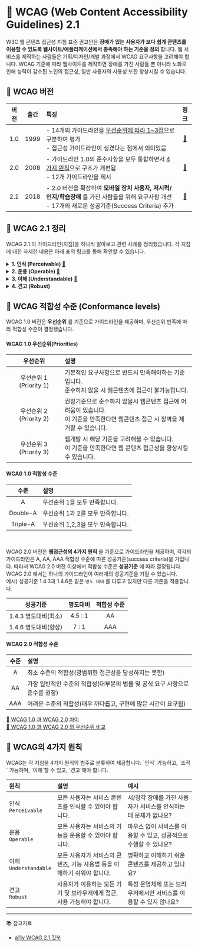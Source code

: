 # 📑 WCAG (Web Content Accessibility Guidelines) 2.1

W3C 웹 콘텐츠 접근성 지침 표준 권고안은 **장애가 있는 사용자가 보다 쉽게 콘텐츠를 이용할 수 있도록 웹사이트/애플리케이션에서 충족해야 하는 기준을 정의** 합니다. 웹 서비스를 제작하는 사람들은 기획/디자인/개발 과정에서 WCAG 요구사항을 고려해야 합니다. WCAG 기준에 따라 웹사이트를 제작하면 장애를 가진 사람들 뿐 아니라 노화로 인해 능력이 감소된 노인의 접근성, 일반 사용자의 사용성 또한 향상시킬 수 있습니다.

## 🔎 WCAG 버전

| 버전 | 출간 | 특징                                                                                                                                                      |                링크                 |
| :--: | :--: | :-------------------------------------------------------------------------------------------------------------------------------------------------------- | :---------------------------------: |
| 1.0  | 1999 | - 14개의 가이드라인을 [우선순위에 따라 1~3점](#priority)으로 구분하여 평가<br> - 접근성 가이드라인이 생겼다는 점에서 의미있음                             | [📃](https://www.w3.org/TR/WCAG10/) |
| 2.0  | 2008 | - 가이드라인 1.0의 준수사항을 모두 통합하면서 [4가지 원칙](#principle)으로 구조가 개편됨<br>- 12개 가이드라인을 제시                                      | [📃](https://www.w3.org/TR/WCAG20/) |
| 2.1  | 2018 | - 2.0 버전을 확장하여 **모바일 장치 사용자, 저시력/인지/학습장애** 를 가진 사람들을 위해 요구사항 개선<br>- 17개의 새로운 성공기준(Success Criteria) 추가 | [📃](https://www.w3.org/TR/WCAG21/) |

## 🔎 WCAG 2.1 정리

WCAG 2.1 의 가이드라인(지침)을 하나씩 알아보고 관련 사례를 정리했습니다. 각 지침에 대한 자세한 내용은 아래 표의 링크를 통해 확인할 수 있습니다.

<details>
<summary><strong>1. 인식 (Perceivable) <a href="./01-perceivable-kjw/">📁</a></strong></summary>

<table>
      <thead>
        <tr>
          <th>지침</th>
          <th>링크</th>
          <th>성공기준</th>
          <th>내용</th>
          <th>적합성수준</th>
          <th>2.1추가</th>
        </tr>
      </thead>
      <tbody>
        <tr>
          <td>1.1<br />대체 텍스트<br />(Text Alternatives)</td>
          <td><a href="./01-perceivable-kjw/01-text-alternatives">📁</a></td>
          <td>1.1.1</td>
          <td>Non-text Content</td>
          <td>A</td>
          <td></td>
        </tr>
      </tbody>
      <tbody>
        <tr>
          <td rowspan="18">1.2<br />시간기반 미디어<br />(Time-based Media)</td>
          <td rowspan="18"><a href="./01-perceivable-kjw/02-time-based-media">📁</a></td>
          <td>1.2.1</td>
          <td>Audio-only and Video-only (Prerecorded)</td>
          <td>A</td>
          <td></td>
        </tr>
        <tr>
          <td>1.2.2</td>
          <td>Captions (Prerecorded)</td>
          <td>A</td>
          <td></td>
        </tr>
        <tr>
          <td>1.2.3</td>
          <td>Audio Description or Media Alternative (Prerecorded)</td>
          <td>A</td>
          <td></td>
        </tr>
        <tr>
          <td>1.2.4</td>
          <td>Captions (Live)</td>
          <td>AA</td>
          <td></td>
        </tr>
        <tr>
          <td>1.2.5</td>
          <td>Audio Description (Prerecorded)</td>
          <td>AA</td>
          <td></td>
        </tr>
        <tr>
          <td>1.2.6</td>
          <td>Sign Language (Prerecorded)</td>
          <td>AAA</td>
          <td></td>
        </tr>
        <tr>
          <td>1.2.7</td>
          <td>Extended Audio Description (Prerecorded)</td>
          <td>AAA</td>
          <td></td>
        </tr>
        <tr>
          <td>1.2.8</td>
          <td>Media Alternative (Prerecorded)</td>
          <td>AAA</td>
          <td></td>
        </tr>
        <tr>
          <td>1.2.9</td>
          <td>Audio-only (Live)</td>
          <td>AAA</td>
          <td></td>
        </tr>
      </tbody>
      <tbody>
        <tr>
          <td rowspan="12">1.3<br />적응 가능<br />(Adaptable)</td>
          <td rowspan="12"><a href="./01-perceivable-kjw/03-adaptable">📁</a></td>
          <td>1.3.1</td>
          <td>Info and Relationships</td>
          <td>A</td>
          <td></td>
        </tr>
        <tr>
          <td>1.3.2</td>
          <td>Meaningful Sequence</td>
          <td>A</td>
          <td></td>
        </tr>
        <tr>
          <td>1.3.3</td>
          <td>Sensory Characteristics</td>
          <td>A</td>
          <td></td>
        </tr>
        <tr>
          <td>1.3.4</td>
          <td>Orientation</td>
          <td>AA</td>
          <td>New✨</td>
        </tr>
        <tr>
          <td>1.3.5</td>
          <td>Identify Input Purpose</td>
          <td>AA</td>
          <td>New✨</td>
        </tr>
        <tr>
          <td>1.3.6</td>
          <td>Identify Purpose</td>
          <td>AAA</td>
          <td>New✨</td>
        </tr>
      </tbody>
      <tbody>
        <tr>
          <td rowspan="26">1.4<br />식별 가능<br />(Distinguishable)</td>
          <td rowspan="26"><a href="./01-perceivable-kjw/04-distinguishable">📁</a></td>
          <td>1.4.1</td>
          <td>Use of Color</td>
          <td>A</td>
          <td></td>
        </tr>
        <tr>
          <td>1.4.2</td>
          <td>Audio Control</td>
          <td>A</td>
          <td></td>
        </tr>
        <tr>
          <td>1.4.3</td>
          <td>Contrast (Minimum)</td>
          <td>AA</td>
          <td></td>
        </tr>
        <tr>
          <td>1.4.4</td>
          <td>Resize text</td>
          <td>AA</td>
          <td></td>
        </tr>
        <tr>
          <td>1.4.5</td>
          <td>Images of Text</td>
          <td>AA</td>
          <td></td>
        </tr>
        <tr>
          <td>1.4.6</td>
          <td>Contrast (Enhanced)</td>
          <td>AAA</td>
          <td></td>
        </tr>
        <tr>
          <td>1.4.7</td>
          <td>Low or No Background Audio</td>
          <td>AAA</td>
          <td></td>
        </tr>
        <tr>
          <td>1.4.8</td>
          <td>Visual Presentation</td>
          <td>AAA</td>
          <td></td>
        </tr>
        <tr>
          <td>1.4.9</td>
          <td>Images of Text (No Exception)</td>
          <td>AAA</td>
          <td></td>
        </tr>
        <tr>
          <td>1.4.10</td>
          <td>Reflow</td>
          <td>AA</td>
          <td>New✨</td>
        </tr>
        <tr>
          <td>1.4.11</td>
          <td>Non-text Contrast</td>
          <td>AA</td>
          <td>New✨</td>
        </tr>
        <tr>
          <td>1.4.12</td>
          <td>Text Spacing</td>
          <td>AA</td>
          <td>New✨</td>
        </tr>
        <tr>
          <td>1.4.13</td>
          <td>Content on Hover or Focus</td>
          <td>AA</td>
          <td>New✨</td>
        </tr>
      </tbody>
    </table>

</details>
<details>
<summary><strong>2. 운용 (Operable) <a href="./02-operable-cyr">📁</a></strong></summary>

<table>
      <thead>
        <tr>
          <th>지침</th>
          <th>링크</th>
          <th>성공기준</th>
          <th>내용</th>
          <th>적합성수준</th>
          <th>2.1추가</th>
        </tr>
      </thead>
      <tbody>
        <tr>
          <td rowspan="8">2.1<br />키보드 접근성<br />(Keyboard Accessible)</td>
          <td rowspan="8"><a href="./02-operable-cyr/01-keyboard-accessible">📁</a></td>
          <td>2.1.1</td>
          <td>Keyboard</td>
          <td>A</td>
          <td></td>
        </tr>
        <tr>
          <td>2.1.2</td>
          <td>No Keyboard Trap</td>
          <td>A</td>
          <td></td>
        </tr>
        <tr>
          <td>2.1.3</td>
          <td>Keyboard (No Exception)</td>
          <td>AAA</td>
          <td></td>
        </tr>
        <tr>
          <td>2.1.4</td>
          <td>Character Key Shortcuts</td>
          <td>A</td>
          <td>New✨</td>
        </tr>
      </tbody>
      <tbody>
        <tr>
          <td rowspan="12">2.2<br />충분한 시간<br />(Enough Time)</td>
          <td rowspan="12"><a href="./02-operable-cyr/02-enough-time">📁</a></td>
          <td>2.2.1</td>
          <td>Timing Adjustable</td>
          <td>A</td>
          <td></td>
        </tr>
        <tr>
          <td>2.2.2</td>
          <td>Pause, Stop, Hide</td>
          <td>A</td>
          <td></td>
        </tr>
        <tr>
          <td>2.2.3</td>
          <td>No Timing</td>
          <td>AAA</td>
          <td></td>
        </tr>
        <tr>
          <td>2.2.4</td>
          <td>Interruptions</td>
          <td>AAA</td>
          <td></td>
        </tr>
        <tr>
          <td>2.2.5</td>
          <td>Re-authenticating</td>
          <td>AAA</td>
          <td></td>
        </tr>
        <tr>
          <td>2.2.6</td>
          <td>Timeouts</td>
          <td>AAA</td>
          <td>New✨</td>
        </tr>
      </tbody>
      <tbody>
        <tr>
          <td rowspan="6">2.3<br />발작 및 신체적 반응<br />(Seizures and Physical Reactions)</td>
          <td rowspan="6"><a href="./02-operable-cyr/03-seizures-and-physical-reactions">📁</a></td>
          <td>2.3.1</td>
          <td>Three Flashes or Below Threshold</td>
          <td>A</td>
          <td></td>
        </tr>
        <tr>
          <td>2.3.2</td>
          <td>Three Flashes</td>
          <td>AAA</td>
          <td></td>
        </tr>
        <tr>
          <td>2.3.3</td>
          <td>Animation from Interactions</td>
          <td>AAA</td>
          <td>New✨</td>
        </tr>
      </tbody>
      <tbody>
        <tr>
          <td rowspan="20">2.4<br />내비게이션 기능<br />(Navigable)</td>
          <td rowspan="20"><a href="./02-operable-cyr/04-navigable">📁</a></td>
          <td>2.4.1</td>
          <td>Bypass Blocks</td>
          <td>A</td>
          <td></td>
        </tr>
        <tr>
          <td>2.4.2</td>
          <td>Page Titled</td>
          <td>A</td>
          <td></td>
        </tr>
        <tr>
          <td>2.4.3</td>
          <td>Focus Order</td>
          <td>A</td>
          <td></td>
        </tr>
        <tr>
          <td>2.4.4</td>
          <td>Link Purpose (In Context)</td>
          <td>A</td>
          <td></td>
        </tr>
        <tr>
          <td>2.4.5</td>
          <td>Multiple Ways</td>
          <td>AA</td>
          <td></td>
        </tr>
        <tr>
          <td>2.4.6</td>
          <td>Headings and Labels</td>
          <td>AA</td>
          <td></td>
        </tr>
        <tr>
          <td>2.4.7</td>
          <td>Focus Visible</td>
          <td>AA</td>
          <td></td>
        </tr>
        <tr>
          <td>2.4.8</td>
          <td>Location</td>
          <td>AAA</td>
          <td></td>
        </tr>
        <tr>
          <td>2.4.9</td>
          <td>Link Purpose (Link Only)</td>
          <td>AAA</td>
          <td></td>
        </tr>
        <tr>
          <td>2.4.10</td>
          <td>Section Headings</td>
          <td>AAA</td>
          <td></td>
        </tr>
      </tbody>
      <tbody>
        <tr>
          <td rowspan="12">2.5<br />입력 방식<br />(Input Modalities)</td>
          <td rowspan="12"><a href="./02-operable-cyr/05-input-modalities">📁</a></td>
          <td>2.5.1</td>
          <td>Pointer Gestures</td>
          <td>A</td>
          <td>New✨</td>
        </tr>
        <tr>
          <td>2.5.2</td>
          <td>Pointer Cancellation</td>
          <td>A</td>
          <td>New✨</td>
        </tr>
        <tr>
          <td>2.5.3</td>
          <td>Label in Name</td>
          <td>A</td>
          <td>New✨</td>
        </tr>
        <tr>
          <td>2.5.4</td>
          <td>Motion Actuation</td>
          <td>A</td>
          <td>New✨</td>
        </tr>
        <tr>
          <td>2.5.5</td>
          <td>Target Size</td>
          <td>AAA</td>
          <td>New✨</td>
        </tr>
        <tr>
          <td>2.5.6</td>
          <td>Concurrent Input Mechanisms</td>
          <td>AAA</td>
          <td>New✨</td>
        </tr>
      </tbody>
    </table>

</details>

<details>
<summary><strong>3. 이해 (Understandable) <a href="./03-readable-jjh/">📁</a></strong></summary>

<table>
      <thead>
        <tr>
          <th>지침</th>
          <th>링크</th>
          <th>성공기준</th>
          <th>내용</th>
          <th>적합성수준</th>
          <th>2.1추가</th>
        </tr>
      </thead>
      <tbody>
        <tr>
          <td rowspan="12">3.1<br />가독성<br />(Readable)</td>
          <td rowspan="12"><a href="./03-readable-jjh/01-readable">📁</a></td>
          <td>3.1.1</td>
          <td>Language of Page</td>
          <td>A</td>
          <td></td>
        </tr>
        <tr>
          <td>3.1.2</td>
          <td>Language of Parts</td>
          <td>AA</td>
          <td></td>
        </tr>
        <tr>
          <td>3.1.3</td>
          <td>Unusual Words</td>
          <td>AAA</td>
          <td></td>
        </tr>
        <tr>
          <td>3.1.4</td>
          <td>Abbreviations</td>
          <td>AAA</td>
          <td></td>
        </tr>
        <tr>
          <td>3.1.5</td>
          <td>Reading Level</td>
          <td>AAA</td>
          <td></td>
        </tr>
        <tr>
          <td>3.1.6</td>
          <td>Pronunciation</td>
          <td>AAA</td>
          <td></td>
        </tr>
      </tbody>
      <tbody>
        <tr>
          <td rowspan="10">3.2<br />예측 가능성<br />(Predictable)</td>
          <td rowspan="10"><a href="./03-readable-jjh/02-predictable">📁</a></td>
          <td>3.2.1</td>
          <td>On Focus</td>
          <td>A</td>
          <td></td>
        </tr>
        <tr>
          <td>3.2.2</td>
          <td>On Input</td>
          <td>A</td>
          <td></td>
        </tr>
        <tr>
          <td>3.2.3</td>
          <td>Consistent Navigation</td>
          <td>AA</td>
          <td></td>
        </tr>
        <tr>
          <td>3.2.4</td>
          <td>Consistent Identification</td>
          <td>AA</td>
          <td></td>
        </tr>
        <tr>
          <td>3.2.5</td>
          <td>Change on Request</td>
          <td>AAA</td>
          <td></td>
        </tr>
      </tbody>
      <tbody>
        <tr>
          <td rowspan="12">3.3<br />입력 지원<br />(Input Assistance)</td>
          <td rowspan="12"><a href="./03-readable-jjh/03-input-assistance">📁</a></td>
          <td>3.3.1</td>
          <td>Error Identification</td>
          <td>A</td>
          <td></td>
        </tr>
        <tr>
          <td>3.3.2</td>
          <td>Labels or Instructions</td>
          <td>A</td>
          <td></td>
        </tr>
        <tr>
          <td>3.3.3</td>
          <td>Error Suggestion</td>
          <td>AA</td>
          <td></td>
        </tr>
        <tr>
          <td>3.3.4</td>
          <td>Error Prevention (Legal, Financial, Data)</td>
          <td>AA</td>
          <td></td>
        </tr>
        <tr>
          <td>3.3.5</td>
          <td>Help</td>
          <td>AAA</td>
          <td></td>
        </tr>
        <tr>
          <td>3.3.6</td>
          <td>Error Prevention (All)</td>
          <td>AAA</td>
          <td></td>
        </tr>
      </tbody>
    </table>
</details>

<details>
<summary><strong>4. 견고 (Robust)</strong></summary>

<table>
      <thead>
        <tr>
          <th>지침</th>
          <th>링크</th>
          <th>성공기준</th>
          <th>내용</th>
          <th>적합성수준</th>
          <th>2.1추가</th>
        </tr>
      </thead>
      <tbody>
        <tr>
          <td rowspan="6">4.1<br />호환성<br />(Compatible)</td>
          <td rowspan="6"><a href="./04-robust-jjh/01-compatible">📁</a></td>
          <td>4.1.1</td>
          <td>Parsing</td>
          <td>A</td>
          <td></td>
        </tr>
        <tr>
          <td>4.1.2</td>
          <td>Name, Role, Value</td>
          <td>A</td>
          <td></td>
        </tr>
        <tr>
          <td>4.1.3</td>
          <td>Status Messages</td>
          <td>AA</td>
          <td>New✨</td>
        </tr>
        <tr>
      </tbody>
    </table>
</details>

<h2 id='priority'>🔎 WCAG 적합성 수준 (Conformance levels)</h2>

WCAG 1.0 버전은 **우선순위** 를 기준으로 가이드라인을 제공하며, 우선순위 만족에 따라 적합성 수준이 결정됐습니다.

#### WCAG 1.0 우선순위(Priorities)

|        우선순위         | 설명                                                                                                                                 |
| :---------------------: | :----------------------------------------------------------------------------------------------------------------------------------- |
| 우선순위 1 (Priority 1) | 기본적인 요구사항으로 반드시 만족해야하는 기준입니다. <br>준수하지 않을 시 웹콘텐츠에 접근이 불가능합니다.                           |
| 우선순위 2 (Priority 2) | 권장기준으로 준수하지 않을시 웹콘텐츠 접근에 어려움이 있습니다. <br>이 기준을 만족한다면 웹콘텐츠 접근 시 장벽을 제거할 수 있습니다. |
| 우선순위 3 (Priority 3) | 웹개발 시 해당 기준을 고려해볼 수 있습니다. <br>이 기준을 만족한다면 웹 콘텐츠 접근성을 향상시킬 수 있습니다.                        |

#### WCAG 1.0 적합성 수준

|   수준   | 설명                              |
| :------: | :-------------------------------- |
|    A     | 우선순위 1을 모두 만족합니다.     |
| Double-A | 우선순위 1과 2를 모두 만족합니다. |
| Triple-A | 우선순위 1,2,3을 모두 만족합니다. |

<br>

WCAG 2.0 버전은 **웹접근성의 4가지 원칙** 을 기준으로 가이드라인을 제공하며, 각각의 가이드라인은 A, AA, AAA 적합성 수준에 따른 성공기준(success criteria)을 가집니다. 따라서 WCAG 2.0 버전 이상에서 적합성 수준은 **성공기준** 에 따라 결정됩니다.  
WCAG 2.0 에서는 하나의 가이드라인이 여러개의 성공기준을 가질 수 있습니다.  
예시) 성공기준 1.4.3과 1.4.6은 같은 `명도 대비` 를 다루고 있지만 다른 기준을 적용합니다.

|       성공기준       | 명도대비 | 적합성 수준 |
| :------------------: | :------: | :---------: |
| 1.4.3 명도대비(최소) | 4.5 : 1  |     AA      |
| 1.4.6 명도대비(향상) |  7 : 1   |     AAA     |

#### WCAG 2.0 적합성 수준

| 수준 | 설명                                                                         |
| :--: | :--------------------------------------------------------------------------- |
|  A   | 최소 수준의 적합성(광범위한 접근성을 달성하지는 못함)                        |
|  AA  | 가장 일반적인 수준의 적합성(대부분의 법률 및 공식 요구 사항으로 준수를 권장) |
| AAA  | 어려운 수준의 적합성(매우 까다롭고, 구현에 많은 시간이 요구됨)               |

[📌 WCAG 1.0 과 WCAG 2.0 차이 ](https://www.w3.org/WAI/WCAG20/from10/diff.php)  
[📌 WCAG 1.0 과 WCAG 2.0 의 우선순위 비교 ](https://www.w3.org/WAI/WCAG20/from10/comparison-priorities/)

<h2 id='principle'>🔎 WCAG의 4가지 원칙
</h2>
WCAG는 각 지침을 4가지 원칙의 범주로 분류하여 제공합니다.  
`인식` 가능하고, `조작` 가능하며, `이해`할 수 있고, `견고`해야 합니다.

| 원칙                       | 설명                                                                    | 예시                                                              |
| :------------------------- | :---------------------------------------------------------------------- | :---------------------------------------------------------------- |
| 인식 <br/>`Perceivable`    | 모든 사용자는 서비스 콘텐츠를 인식할 수 있어야 합니다.                  | 시/청각 장애를 가진 사용자가 서비스를 인식하는데 문제가 없나요?   |
| 운용 <br/>`Operable`       | 모든 사용자는 서비스의 기능을 운용할 수 있어야 합니다.                  | 마우스 없이 서비스를 이용할 수 있고, 성공적으로 수행할 수 있나요? |
| 이해 <br/>`Understandable` | 모든 사용자가 서비스의 콘텐츠, 기능 사용법 등을 이해하기 쉬워야 합니다. | 명확하고 이해하기 쉬운 콘텐츠를 제공하고 있나요?                  |
| 견고 <br/>`Robust`         | 사용자가 이용하는 모든 기기 및 브라우저에게 접근, 사용 가능해야 합니다. | 특정 운영체제 또는 브라우저에서만 서비스를 이용할 수 있지 않나요? |

---

📚 참고자료

- [a11y WCAG 2.1 깃북](https://a11y.gitbook.io/wcag/)
